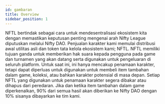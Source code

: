 ```yaml
---
id: gambaran
title: Overview
sidebar_position: 1
---
```


NFTL bertindak sebagai cara untuk mendesentralisasi ekosistem kita dengan memastikan keputusan penting mengenai arah Nifty League diputuskan melalui Nifty DAO. Penjualan karakter kami memulai distribusi awal utilitas asli dan token tata kelola ekosistem kami; NFTL. NFTL memiliki tujuan ganda untuk memberikan hak suara kepada pengguna pada game dan turnamen yang akan datang serta digunakan untuk pengeluaran di seluruh platform. Untuk saat ini, ini hanya mencakup penamaan karakter, tetapi dapat diperluas untuk digunakan untuk membeli item tambahan dalam game, koleksi, atau bahkan karakter potensial di masa depan. Setiap NFTL yang digunakan untuk penamaan karakter segera dibakar atau dihapus dari peredaran. Jika dan ketika item tambahan dalam game diperkenalkan, 90% dari semua hasil akan diberikan ke Nifty DAO dengan 10% sisanya dibayarkan ke tim kami.
